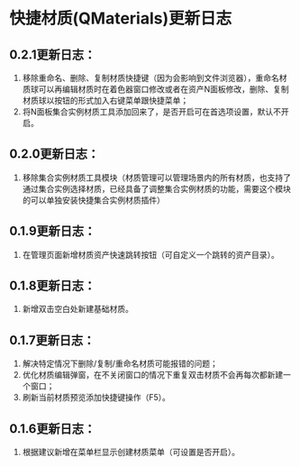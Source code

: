 # 快捷材质(QMaterials)更新日志

## 0.2.1更新日志：
1. 移除重命名、删除、复制材质快捷键（因为会影响到文件浏览器），重命名材质球可以再编辑材质时在着色器窗口修改或者在资产N面板修改，删除、复制材质球以按钮的形式加入右键菜单跟快捷菜单；
2. 将N面板集合实例材质工具添加回来了，是否开启可在首选项设置，默认不开启。

## 0.2.0更新日志：
1. 移除集合实例材质工具模块（材质管理可以管理场景内的所有材质，也支持了通过集合实例选择材质，已经具备了调整集合实例材质的功能，需要这个模块的可以单独安装快捷集合实例材质插件）

## 0.1.9更新日志：
1. 在管理页面新增材质资产快速跳转按钮（可自定义一个跳转的资产目录）。

## 0.1.8更新日志：
1. 新增双击空白处新建基础材质。

## 0.1.7更新日志：
1. 解决特定情况下删除/复制/重命名材质可能报错的问题；
2. 优化材质编辑弹窗，在不关闭窗口的情况下重复双击材质不会再每次都新建一个窗口；
3. 刷新当前材质预览添加快捷键操作（F5）。

## 0.1.6更新日志：
1. 根据建议新增在菜单栏显示创建材质菜单（可设置是否开启）。